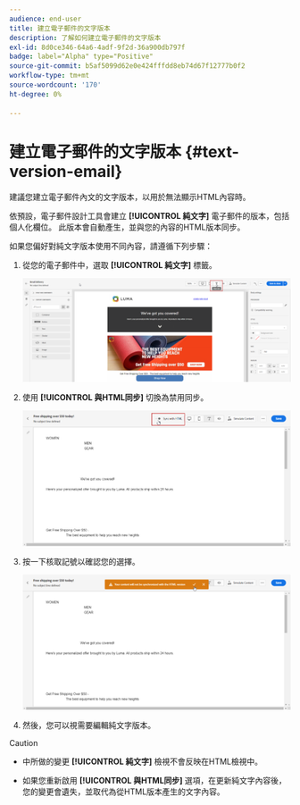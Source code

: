 ```yaml
---
audience: end-user
title: 建立電子郵件的文字版本
description: 了解如何建立電子郵件的文字版本
exl-id: 8d0ce346-64a6-4adf-9f2d-36a900db797f
badge: label="Alpha" type="Positive"
source-git-commit: b5af5099d62e0e424fffdd8eb74d67f12777b0f2
workflow-type: tm+mt
source-wordcount: '170'
ht-degree: 0%

---
```


# 建立電子郵件的文字版本 {#text-version-email}

建議您建立電子郵件內文的文字版本，以用於無法顯示HTML內容時。

依預設，電子郵件設計工具會建立 **[!UICONTROL 純文字]** 電子郵件的版本，包括個人化欄位。 此版本會自動產生，並與您的內容的HTML版本同步。

如果您偏好對純文字版本使用不同內容，請遵循下列步驟：

1. 從您的電子郵件中，選取 **[!UICONTROL 純文字]** 標籤。

   ![](assets/text_version_3.png)

1. 使用 **[!UICONTROL 與HTML同步]** 切換為禁用同步。

   ![](assets/text_version_1.png)

1. 按一下核取記號以確認您的選擇。

   ![](assets/text_version_2.png)

1. 然後，您可以視需要編輯純文字版本。

>[!CAUTION]
>
>* 中所做的變更 **[!UICONTROL 純文字]** 檢視不會反映在HTML檢視中。
>
>* 如果您重新啟用 **[!UICONTROL 與HTML同步]** 選項，在更新純文字內容後，您的變更會遺失，並取代為從HTML版本產生的文字內容。

